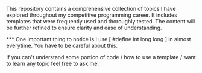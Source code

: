 This repository contains a comprehensive collection of topics I have explored throughout my competitive programming career. 
It includes templates that were frequently used and thoroughly tested. The content will be further refined to ensure clarity and ease of understanding. 

*** One important thing to notice is I use [ #define int long long ]  in almost everytime. You have to be careful about this. 

If you can't understand some portion of code / how to use a template / want to learn any topic feel free to ask me. 

